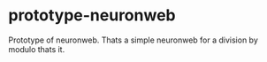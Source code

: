 # prototype-neuronweb
Prototype of neuronweb.
Thats a simple neuronweb for a division by modulo 
thats it.

